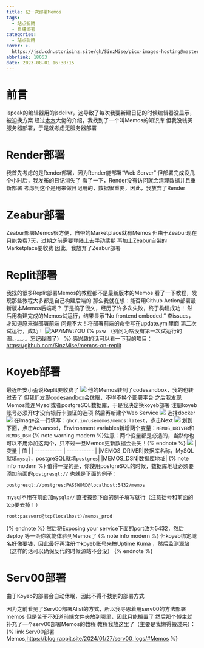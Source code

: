 ```yaml
---
title: 记一次部署Memos
tags:
  - 站点折腾
  - 自建部署
categories:
  - 站点折腾
cover: >-
  https://jsd.cdn.storisinz.site/gh/SinzMise/picx-images-hosting@master/20230801/未标题-1.66u9tpp5tsw0.webp
abbrlink: 18063
date: 2023-08-01 16:30:15
---
```

# 前言
ispeak的编辑器用的jsdelivr，这导致了每次我要新建日记的时候编辑器没显示，被迫换方案
经过[木木](https://immmmm.com/hi-memos/)大佬的介绍，我找到了一个叫Memos的知识库
但我没钱买服务器部署，于是就考虑无服务器部署
# Render部署
我首先考虑的是Render部署，因为Render能部署“Web Server”
但部署完成没几个小时后，我发布的日记消失了
看了一下，Render没有访问就会清理数据并且重新部署
考虑到这个是用来做日记用的，数据很重要，因此，我放弃了Render
# Zeabur部署
Zeabur部署Memos很方便，自带的Marketplace就有Memos
但由于Zeabur现在只能免费7天，过期之前需要登陆上去手动续期
再加上Zeabur自带的Marketplace要收费
因此，我放弃了Zeabur部署
# Replit部署
我找的很多Replit部署Memos的教程都不是最新版本的Memos
看了一下教程，发现那些教程大多都是自己构建后端的
那么我就在想：能否用Github Action部署最新版本Memos后端呢？
于是搞了很久，经历了许多次失败，终于构建成功！
然后用构建完成的Memos试运行，结果显示“No frontend embeded.”
查issues，才知道原来得部署前端
问题不大！将部署前端的命令写在update.yml里面
第二次试运行，成功！
![AP7iMWt7QU](https://jsd.cdn.storisinz.site/gh/SinzMise/picx-images-hosting@master/20230801/AP7iMWt7QU.6stfiu4ghlk0.png)
{% psw （别问为啥没有第一次试运行的图。。。。。。忘记截图了） %}
感兴趣的话可以看一下我的项目：https://github.com/SinzMise/memos-on-replit
# Koyeb部署
最近听安小歪说Replit要收费了
![](https://jsd.cdn.storisinz.site/gh/SinzMise/MYPictures@master/QQ_EqAgdYlEts.png)
他的Memos转到了codesandbox，我的也转过去了
但我们发现codesandbox会休眠，不得不换个部署平台
之后我发现Memos能连Mysql或者postgreSQL数据库，于是我决定换koyeb部署
注册koyeb账号必须开t才没有银行卡验证的选项
然后再新建个Web Service
![](https://jsd.cdn.storisinz.site/gh/SinzMise/MYPictures@master/msedge_Kd4LmCDhpM.png)
选择docker
![](https://jsd.cdn.storisinz.site/gh/SinzMise/MYPictures@master/msedge_rAnK6dlRB5.png)
在image这一行填写：`ghcr.io/usememos/memos:latest`，点击Next
![](https://jsd.cdn.storisinz.site/gh/SinzMise/MYPictures@master/msedge_3pmSNqxnlH.png)
划到下面，点击Advanced，Environment variables新增两个变量：`MEMOS_DRIVER`和`MEMOS_DSN`
{% note warning modern %}注意：两个变量都是必选的，当然你也可以不用添加这两个，只不过一旦Memos更新数据会丢失！{% endnote %}
![](https://jsd.cdn.storisinz.site/gh/SinzMise/MYPictures@master/msedge_3jo6namzf5.png)
| 变量      | 值 |
| ----------- | ----------- |
|MEMOS_DRIVER|数据库名称，MySQL就填`mysql`，postgreSQL就填`postgres`|
|MEMOS_DSN|数据库地址|
{% note info modern %}
值得一提的是，你使用postgreSQL的时候，数据库地址必须要添加前面的`postgresql://`
也就是下面的例子：
```
postgresql://postgres:PASSWORD@localhost:5432/memos
```
mysql不用在前面加`mysql://`
直接按照下面的例子填写就行（注意括号和前面的tcp要去掉！）
```
root:password@tcp(localhost)/memos_prod

```
{% endnote %}
然后将Exposing your service下面的port改为5432，然后deploy
等一会你就能体验到Memos了
{% note info modern %}
但koyeb绑定域名好像要钱，因此最好再注册个koyeb账号来搞Uptime Kuma ，然后监测源站（这样的话可以确保反代的时候源站不会没）
{% endnote %}

# Serv00部署
由于Koyeb的部署会自动休眠，因此不得不找别的部署方式

因为之前看见了Serv00部署Alist的方式，所以我寻思着用serv00的方法部署memos
但是苦于不知道前端文件夹放到哪里，因此只能搁置了
然后那个博主就补充了一个serv00部署Memos的教程
教程我放这里了（主要是我懒得搬过来）：
{% link Serv00部署Memos,https://blog.rappit.site/2024/01/27/serv00_logs/#Memos %}

